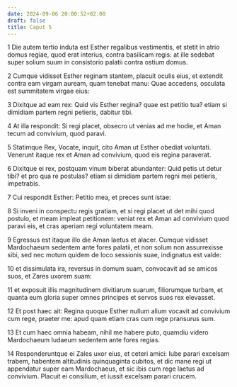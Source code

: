 ```yaml
---
date: 2024-09-06 20:00:52+02:00
draft: false
title: Caput 5
---
```





1 Die autem tertio induta est Esther regalibus vestimentis, et stetit in atrio domus regiae, quod erat interius, contra basilicam regis: at ille sedebat super solium suum in consistorio palatii contra ostium domus.

2 Cumque vidisset Esther reginam stantem, placuit oculis eius, et extendit contra eam virgam auream, quam tenebat manu: Quae accedens, osculata est summitatem virgae eius:

3 Dixitque ad eam rex: Quid vis Esther regina? quae est petitio tua? etiam si dimidiam partem regni petieris, dabitur tibi.

4 At illa respondit: Si regi placet, obsecro ut venias ad me hodie, et Aman tecum ad convivium, quod paravi.

5 Statimque Rex, Vocate, inquit, cito Aman ut Esther obediat voluntati. Venerunt itaque rex et Aman ad convivium, quod eis regina paraverat.

6 Dixitque ei rex, postquam vinum biberat abundanter: Quid petis ut detur tibi? et pro qua re postulas? etiam si dimidiam partem regni mei petieris, impetrabis.

7 Cui respondit Esther: Petitio mea, et preces sunt istae:

8 Si inveni in conspectu regis gratiam, et si regi placet ut det mihi quod postulo, et meam impleat petitionem: veniat rex et Aman ad convivium quod paravi eis, et cras aperiam regi voluntatem meam.

9 Egressus est itaque illo die Aman laetus et alacer. Cumque vidisset Mardochaeum sedentem ante fores palatii, et non solum non assurrexisse sibi, sed nec motum quidem de loco sessionis suae, indignatus est valde:

10 et dissimulata ira, reversus in domum suam, convocavit ad se amicos suos, et Zares uxorem suam:

11 et exposuit illis magnitudinem divitiarum suarum, filiorumque turbam, et quanta eum gloria super omnes principes et servos suos rex elevasset.

12 Et post haec ait: Regina quoque Esther nullum alium vocavit ad convivium cum rege, praeter me: apud quam etiam cras cum rege pransurus sum.

13 Et cum haec omnia habeam, nihil me habere puto, quamdiu videro Mardochaeum Iudaeum sedentem ante fores regias.

14 Responderuntque ei Zales uxor eius, et ceteri amici: Iube parari excelsam trabem, habentem altitudinis quinquaginta cubitos, et dic mane regi ut appendatur super eam Mardochaeus, et sic ibis cum rege laetus ad convivium. Placuit ei consilium, et iussit excelsam parari crucem.

